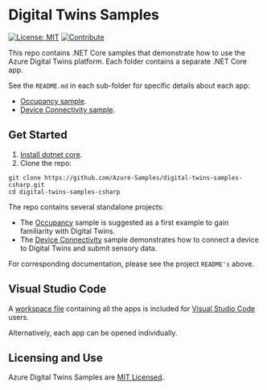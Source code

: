 # Digital Twins Samples

[![License: MIT](https://img.shields.io/badge/License-MIT-yellow.svg)](https://opensource.org/licenses/MIT) [![Contribute](https://img.shields.io/badge/PR%27s-welcome-brightgreen.svg)](CONTRIBUTING.md)

This repo contains .NET Core samples that demonstrate how to use the Azure Digital Twins platform. Each folder contains a separate .NET Core app.  

See the `README.md` in each sub-folder for specific details about each app:

* [Occupancy sample](./occupancy-quickstart/README.md).
* [Device Connectivity sample](./device-connectivity/README.md).

## Get Started

1. [Install dotnet core](https://www.microsoft.com/net/download).
1. Clone the repo:

```shell
git clone https://github.com/Azure-Samples/digital-twins-samples-csharp.git
cd digital-twins-samples-csharp
```

The repo contains several standalone projects:

* The [Occupancy](./occupancy-quickstart/readme.md) sample is suggested as a first example to gain familiarity with Digital Twins.
* The [Device Connectivity](./device-connectivity/readme.md) sample demonstrates how to connect a device to Digital Twins and submit sensory data.

For corresponding documentation, please see the project `README's` above.

## Visual Studio Code

A [workspace file](./digital-twins-samples.code-workspace) containing all the apps is included for [Visual Studio Code](https://code.visualstudio.com/) users.

Alternatively, each app can be opened individually.

## Licensing and Use

Azure Digital Twins Samples are [MIT Licensed](./LICENSE.md).

